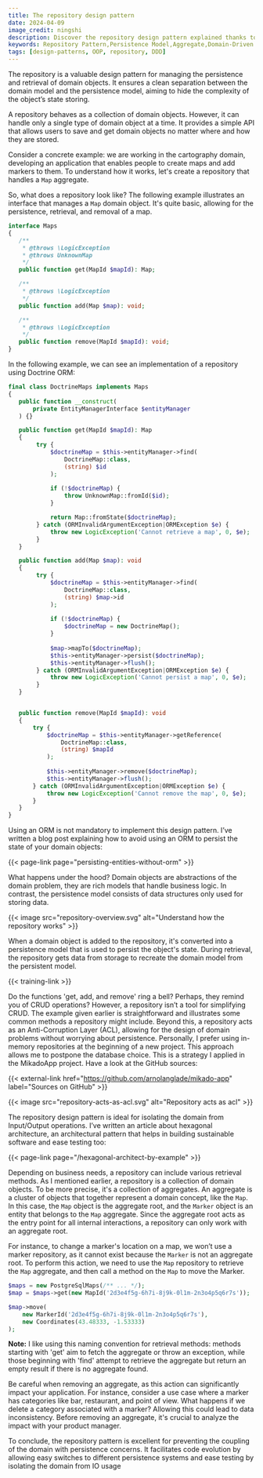```yaml
---
title: The repository design pattern
date: 2024-04-09
image_credit: ningshi
description: Discover the repository design pattern explained thanks to a simple example. Learn how it works and it ensures a clean separation between the domain model and the persistence model, aiming to hide the complexity of the object’s state storing.
keywords: Repository Pattern,Persistence Model,Aggregate,Domain-Driven Design,DDD,Design Pattern,DDD tactical patterns
tags: [design-patterns, OOP, repository, DDD]
---
```

The repository is a valuable design pattern for managing the persistence and retrieval of domain objects. It ensures a clean separation between the domain model and the persistence model, aiming to hide the complexity of the object’s state storing.

A repository behaves as a collection of domain objects. However, it can handle only a single type of domain object at a time. It provides a simple API that allows users to save and get domain objects no matter where and how they are stored.

Consider a concrete example: we are working in the cartography domain, developing an application that enables people to create maps and add markers to them. To understand how it works, let's create a repository that handles a  `Map` aggregate.

So, what does a repository look like? The following example illustrates an interface that manages a `Map` domain object. It's quite basic, allowing for the persistence, retrieval, and removal of a map.

```php
interface Maps
{
   /**
    * @throws \LogicException
    * @throws UnknownMap
    */
   public function get(MapId $mapId): Map;

   /**
    * @throws \LogicException
    */
   public function add(Map $map): void;

   /**
    * @throws \LogicException
    */
   public function remove(MapId $mapId): void;
}
```

In the following example, we can see an implementation of a repository using Doctrine ORM:

```php
final class DoctrineMaps implements Maps
{
   public function __construct(
       private EntityManagerInterface $entityManager
   ) {}

   public function get(MapId $mapId): Map
   {
        try {
            $doctrineMap = $this->entityManager->find(
                DoctrineMap::class, 
                (string) $id
            );
            
            if (!$doctrineMap) {
                throw UnknownMap::fromId($id);
            }

            return Map::fromState($doctrineMap);
        } catch (ORMInvalidArgumentException|ORMException $e) {
            throw new LogicException('Cannot retrieve a map', 0, $e);
        }
   }

   public function add(Map $map): void
   {
        try {
            $doctrineMap = $this->entityManager->find(
                DoctrineMap::class, 
                (string) $map->id
            );
            
            if (!$doctrineMap) {
                $doctrineMap = new DoctrineMap();
            }
            
            $map->mapTo($doctrineMap);
            $this->entityManager->persist($doctrineMap);
            $this->entityManager->flush();
        } catch (ORMInvalidArgumentException|ORMException $e) {
            throw new LogicException('Cannot persist a map', 0, $e);
        }
   }


   public function remove(MapId $mapId): void
   {
       try {
           $doctrineMap = $this->entityManager->getReference(
               DoctrineMap::class, 
               (string) $mapId
           );
           
           $this->entityManager->remove($doctrineMap);
           $this->entityManager->flush();
       } catch (ORMInvalidArgumentException|ORMException $e) {
           throw new LogicException('Cannot remove the map', 0, $e);
       }
   }
}
```

Using an ORM is not mandatory to implement this design pattern. I’ve written a blog post explaining how to avoid using an ORM to persist the state of your domain objects:

{{< page-link page="persisting-entities-without-orm" >}}

What happens under the hood? Domain objects are abstractions of the domain problem, they are rich models that handle business logic. In contrast, the persistence model consists of data structures only used for storing data.

{{< image src="repository-overview.svg" alt="Understand how the repository works" >}}

When a domain object is added to the repository, it's converted into a persistence model that is used to persist the object's state. During retrieval, the repository gets data from storage to recreate the domain model from the persistent model.

{{< training-link >}}

Do the functions 'get, add, and remove' ring a bell? Perhaps, they remind you of CRUD operations? However, a repository isn’t a tool for simplifying CRUD. The example given earlier is straightforward and illustrates some common methods a repository might include. Beyond this, a repository acts as an Anti-Corruption Layer (ACL), allowing for the design of domain problems without worrying about persistence. Personally, I prefer using in-memory repositories at the beginning of a new project. This approach allows me to postpone the database choice. This is a strategy I applied in the MikadoApp project. Have a look at the GitHub sources:

{{< external-link href="https://github.com/arnolanglade/mikado-app" label="Sources on GitHub" >}}

{{< image src="repository-acts-as-acl.svg" alt="Repository acts as acl" >}}

The repository design pattern is ideal for isolating the domain from Input/Output operations. I’ve written an article about hexagonal architecture, an architectural pattern that helps in building sustainable software and ease testing too:

{{< page-link page="/hexagonal-architect-by-example" >}}

Depending on business needs, a repository can include various retrieval methods. As I mentioned earlier, a repository is a collection of domain objects. To be more precise, it's a collection of aggregates. An aggregate is a cluster of objects that together represent a domain concept, like the `Map`. In this case, the `Map` object is the aggregate root, and the `Marker` object is an entity that belongs to the `Map` aggregate. Since the aggregate root acts as the entry point for all internal interactions, a repository can only work with an aggregate root.

For instance, to change a marker's location on a map, we won’t use a marker repository, as it cannot exist because the `Marker` is not an aggregate root. To perform this action, we need to use the `Map` repository to retrieve the `Map` aggregate, and then call a method on the `Map` to move the Marker.

```php
$maps = new PostgreSqlMaps(/** ... */);
$map = $maps->get(new MapId('2d3e4f5g-6h7i-8j9k-0l1m-2n3o4p5q6r7s'));

$map->move(
    new MarkerId('2d3e4f5g-6h7i-8j9k-0l1m-2n3o4p5q6r7s'), 
    new Coordinates(43.48333, -1.53333)
);
``` 

**Note:** I like using this naming convention for retrieval methods: methods starting with 'get' aim to fetch the aggregate or throw an exception, while those beginning with 'find' attempt to retrieve the aggregate but return an empty result if there is no aggregate found.

Be careful when removing an aggregate, as this action can significantly impact your application. For instance, consider a use case where a marker has categories like bar, restaurant, and point of view. What happens if we delete a category associated with a marker? Allowing this could lead to data inconsistency. Before removing an aggregate, it's crucial to analyze the impact with your product manager.

To conclude, the repository pattern is excellent for preventing the coupling of the domain with persistence concerns. It facilitates code evolution by allowing easy switches to different persistence systems and ease testing by isolating the domain from IO usage
